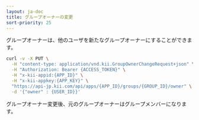 ```yaml
---
layout: ja-doc
title: グループオーナーの変更
sort-priority: 25
---
```

グループオーナーは、他のユーザを新たなグループオーナーにすることができます。

```sh
curl -v -X PUT \
  -H "content-type: application/vnd.kii.GroupOwnerChangeRequest+json" \
  -H "Authorization: Bearer {ACCESS_TOKEN}" \
  -H "x-kii-appid:{APP_ID}" \
  -H "x-kii-appkey:{APP_KEY}" \
  "https://api-jp.kii.com/api/apps/{APP_ID}/groups/{GROUP_ID}/owner" \
  -d '{"owner" : {USER_ID}}'
```

グループオーナー変更後、元のグループオーナーはグループメンバーになります。
